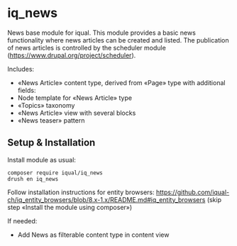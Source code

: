 # iq_news

News base module for iqual.
This module provides a basic news functionality where news articles can be created and listed. The publication of news articles is controlled by the scheduler module (https://www.drupal.org/project/scheduler).

Includes:
- «News Article» content type, derived from «Page» type with additional fields:
- Node template for «News Article» type
- «Topics» taxonomy
- «News Article» view with several blocks
- «News teaser» pattern

## Setup & Installation

Install module as usual:

    composer require iqual/iq_news
    drush en iq_news

Follow installation instructions for entity browsers:
https://github.com/iqual-ch/iq_entity_browsers/blob/8.x-1.x/README.md#iq_entity_browsers (skip step «Install the module using composer»)


If needed:
- Add News as filterable content type in content view
